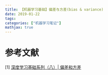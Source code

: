 ```yaml
---
title: 【机器学习基础】偏差与方差(bias & variance)
date: 2019-01-22
tags:
categories: ["机器学习笔记"]
mathjax: true
---
```



# 参考文献
[1] [深度学习基础系列（八）| 偏差和方差](https://www.cnblogs.com/hutao722/p/9921788.html)